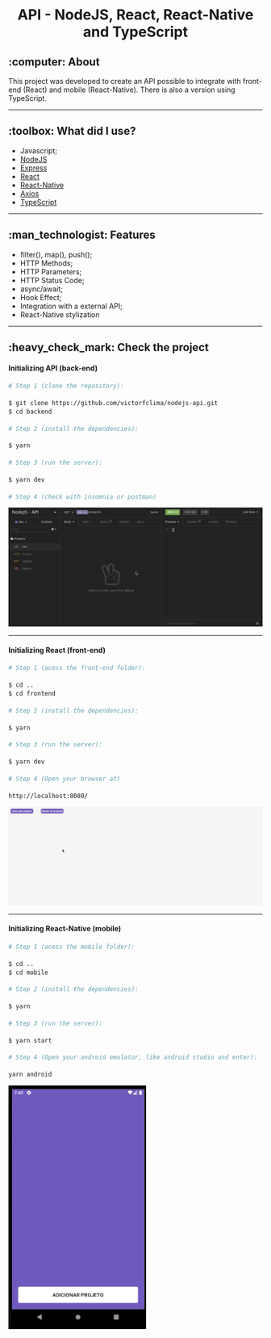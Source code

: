 <h1 align="center">API - NodeJS, React, React-Native and TypeScript</h1>

<h2>:computer: About</h2>
This project was developed to create an API possible to integrate with front-end (React) and mobile (React-Native). There is also a version using TypeScript.

---

<h2>:toolbox: What did I use?</h2>

- Javascript;
- [NodeJS](https://nodejs.org/en/)
- [Express](https://expressjs.com/)
- [React](https://reactjs.org/)
- [React-Native](https://reactnative.dev/)
- [Axios](https://github.com/axios/axios)
- [TypeScript](https://www.typescriptlang.org/)

---

<h2>:man_technologist: Features</h2>
<ul>
<li>filter(), map(), push();</li>
<li>HTTP Methods;</li>
<li>HTTP Parameters;</li>
<li>HTTP Status Code;</li>
<li>async/await;</li>
<li>Hook Effect;</li>
<li>Integration with a external API;</li>
<li>React-Native stylization</li>
</ul>

---

<h2>:heavy_check_mark: Check the project</h2>

#### Initializing API (back-end)
```bash
# Step 1 (clone the repository):

$ git clone https://github.com/victorfclima/nodejs-api.git
$ cd backend

# Step 2 (install the dependencies):

$ yarn

# Step 3 (run the server):

$ yarn dev

# Step 4 (check with insomnia or postman)
```
![back-end-preview](.preview/backendnodejs.gif)

---

#### Initializing React (front-end)
```bash
# Step 1 (acess the front-end folder):

$ cd ..
$ cd frontend

# Step 2 (install the dependencies):

$ yarn

# Step 3 (run the server):

$ yarn dev

# Step 4 (Open your browser at)

http://localhost:8080/
```
![front-end-preview](.preview/frontendreact.gif)

---

#### Initializing React-Native (mobile)
```bash
# Step 1 (acess the mobile folder):

$ cd ..
$ cd mobile

# Step 2 (install the dependencies):

$ yarn

# Step 3 (run the server):

$ yarn start

# Step 4 (Open your android emulator, like android studio and enter):

yarn android
```

![mobile-preview](.preview/mobile.gif)




